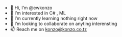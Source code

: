 - 👋 Hi, I’m @ewkonzo
- 👀 I’m interested in C# , ML
- 🌱 I’m currently learning nothing right now
- 💞️ I’m looking to collaborate on anyting interensting
- 📫 Reach me on konzo@konzo.co.tz
